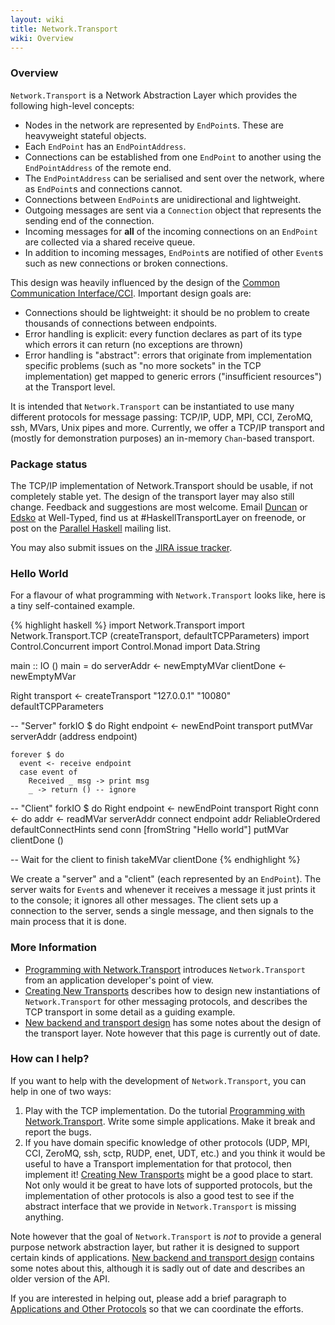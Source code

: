 ```yaml
---
layout: wiki
title: Network.Transport
wiki: Overview
---
```


### Overview

`Network.Transport` is a Network Abstraction Layer which provides
the following high-level concepts:

* Nodes in the network are represented by `EndPoint`s. These are heavyweight stateful objects.
* Each `EndPoint` has an `EndPointAddress`.
* Connections can be established from one `EndPoint` to another using the `EndPointAddress` of the remote end.
* The `EndPointAddress` can be serialised and sent over the network, where as `EndPoint`s and connections cannot.
* Connections between `EndPoint`s are unidirectional and lightweight.
* Outgoing messages are sent via a `Connection` object that represents the sending end of the connection.
* Incoming messages for **all** of the incoming connections on an `EndPoint` are collected via a shared receive queue.
* In addition to incoming messages, `EndPoint`s are notified of other `Event`s such as new connections or broken connections.

This design was heavily influenced by the design of the [Common Communication Interface/CCI][1].
Important design goals are:

* Connections should be lightweight: it should be no problem to create thousands of connections between endpoints.
* Error handling is explicit: every function declares as part of its type which errors it can return (no exceptions are thrown)
* Error handling is "abstract": errors that originate from implementation specific problems (such as "no more sockets" in the TCP implementation) get mapped to generic errors ("insufficient resources") at the Transport level.

It is intended that `Network.Transport` can be instantiated to use
many different protocols for message passing: TCP/IP, UDP, MPI, CCI,
ZeroMQ, ssh, MVars, Unix pipes and more. Currently, we offer a TCP/IP
transport and (mostly for demonstration purposes) an in-memory
`Chan`-based transport.

### **Package status**

The TCP/IP implementation of Network.Transport should be usable, if not
completely stable yet. The design of the transport layer may also still change.
Feedback and suggestions are most welcome. Email [Duncan](mailto:duncan@well-typed.com) or [Edsko](mailto:edsko@well-typed.com) at Well-Typed, find us at #HaskellTransportLayer on
freenode, or post on the [Parallel Haskell][2] mailing list.

You may also submit issues on the [JIRA issue tracker][8].

### Hello World

For a flavour of what programming with `Network.Transport` looks like, here is a tiny self-contained example. 

{% highlight haskell %}
import Network.Transport
import Network.Transport.TCP (createTransport, defaultTCPParameters)
import Control.Concurrent
import Control.Monad
import Data.String

main :: IO ()
main = do
  serverAddr <- newEmptyMVar
  clientDone <- newEmptyMVar

  Right transport <- createTransport "127.0.0.1" "10080" defaultTCPParameters
  
  -- "Server"
  forkIO $ do
    Right endpoint <- newEndPoint transport
    putMVar serverAddr (address endpoint)
   
    forever $ do
      event <- receive endpoint
      case event of
        Received _ msg -> print msg
        _ -> return () -- ignore

  -- "Client"
  forkIO $ do
    Right endpoint <- newEndPoint transport
    Right conn     <- do addr <- readMVar serverAddr 
                         connect endpoint addr ReliableOrdered defaultConnectHints
    send conn [fromString "Hello world"]
    putMVar clientDone ()

  -- Wait for the client to finish
  takeMVar clientDone
{% endhighlight %}

We create a "server" and a "client" (each represented by an `EndPoint`).
The server waits for `Event`s and whenever it receives a message it just prints
it to the console; it ignores all other messages. The client sets up a connection
to the server, sends a single message, and then signals to the main process
that it is done.

### More Information

* [Programming with Network.Transport][4] introduces `Network.Transport` from an application developer's point of view.
* [Creating New Transports][5] describes how to design new instantiations of `Network.Transport` for other messaging protocols, and describes the TCP transport in some detail as a guiding example.
* [New backend and transport design][6] has some notes about the design of the transport layer. Note however that this page is currently out of date.

### How can I help?

If you want to help with the development of `Network.Transport`, you can help in one of two ways:

1. Play with the TCP implementation. Do the tutorial [Programming with Network.Transport][4]. Write some simple applications. Make it break and report the bugs. 
2. If you have domain specific knowledge of other protocols (UDP, MPI, CCI, ZeroMQ, ssh, sctp, RUDP, enet, UDT, etc.) and you think it would be useful to have a Transport implementation for that protocol, then implement it! [Creating New Transports][5] might be a good place to start. Not only would it be great to have lots of supported protocols, but the implementation of other protocols is also a good test to see if the abstract interface that we provide in `Network.Transport` is missing anything.

Note however that the goal of `Network.Transport` is _not_ to provide a general purpose network abstraction layer, but rather it is designed to support certain kinds of applications. [New backend and transport design][6] contains some notes about this, although it is sadly out of date and describes an older version of the API.

If you are interested in helping out, please add a brief paragraph to
[Applications and Other Protocols][7] so that we can coordinate the efforts.

[1]: http://www.olcf.ornl.gov/center-projects/common-communication-interface/
[2]: https://groups.google.com/forum/?fromgroups#!forum/parallel-haskell
[3]: http://cloud-haskell.atlassian.net
[4]: /tutorials/2.nt_tutorial.html
[5]: /wiki/newtransports.html
[6]: /wiki/newdesign.html
[7]: /wiki/protocols.html
[8]: https://cloud-haskell.atlassian.net/issues/?filter=10002

